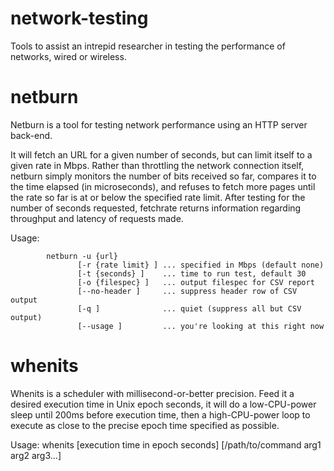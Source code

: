 # network-testing

Tools to assist an intrepid researcher in testing the performance of networks, wired or wireless.

# netburn
Netburn is a tool for testing network performance using an HTTP server back-end.

It will fetch an URL for a given number of seconds, but can limit itself to a given rate in Mbps. Rather than throttling the network connection itself, netburn simply monitors the number of bits received so far, compares it to the time elapsed (in microseconds), and refuses to fetch more pages until the rate so far is at or below the specified rate limit. After testing for the number of seconds requested, fetchrate returns information regarding throughput and latency of requests made.

Usage: 
~~~~
        netburn -u {url} 
               [-r {rate limit} ] ... specified in Mbps (default none)
               [-t {seconds} ]    ... time to run test, default 30 
               [-o {filespec} ]   ... output filespec for CSV report 
               [--no-header ]     ... suppress header row of CSV output 
               [-q ]              ... quiet (suppress all but CSV output) 
               [--usage ]         ... you're looking at this right now 
~~~~

# whenits
Whenits is a scheduler with millisecond-or-better precision.  Feed it a desired execution time in Unix epoch seconds, it will do a low-CPU-power sleep until 200ms before execution time, then a high-CPU-power loop to execute as close to the precise epoch time specified as possible.  

Usage: whenits \[execution time in epoch seconds] \[/path/to/command arg1 arg2 arg3...]

